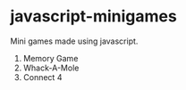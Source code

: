 # javascript-minigames
Mini games made using javascript.
1. Memory Game
2. Whack-A-Mole
3. Connect 4
